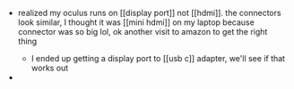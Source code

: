 - realized my oculus runs on [[display port]] not [[hdmi]]. the connectors look similar, I thought it was [[mini hdmi]] on my laptop because connector was so big lol, ok another visit to amazon to get the right thing
	- I ended up getting a display port to [[usb c]] adapter, we'll see if that works out

- 